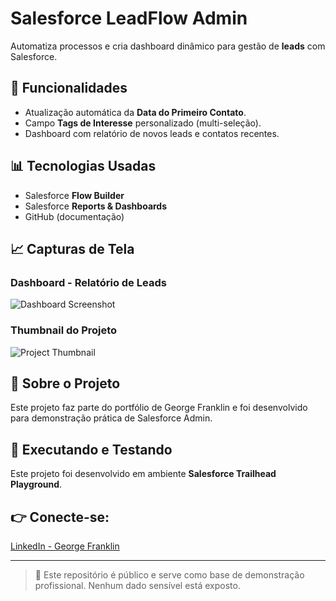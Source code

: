 # Salesforce LeadFlow Admin

Automatiza processos e cria dashboard dinâmico para gestão de **leads** com Salesforce.

## 🌟 Funcionalidades

- Atualização automática da **Data do Primeiro Contato**.
- Campo **Tags de Interesse** personalizado (multi-seleção).
- Dashboard com relatório de novos leads e contatos recentes.

## 📊 Tecnologias Usadas

- Salesforce **Flow Builder**
- Salesforce **Reports & Dashboards**
- GitHub (documentação)

## 📈 Capturas de Tela

### Dashboard - Relatório de Leads
![Dashboard Screenshot](assets/salesforce_dashboard.png)

### Thumbnail do Projeto
![Project Thumbnail](assets/salesforce_thumbnail.png)

## 🔹 Sobre o Projeto
Este projeto faz parte do portfólio de George Franklin e foi desenvolvido para demonstração prática de Salesforce Admin.

## 🚀 Executando e Testando
Este projeto foi desenvolvido em ambiente **Salesforce Trailhead Playground**.

## 👉 Conecte-se:
[LinkedIn - George Franklin](https://www.linkedin.com/in/georgefranklin-dev)

---

> 📄 Este repositório é público e serve como base de demonstração profissional. Nenhum dado sensível está exposto.
